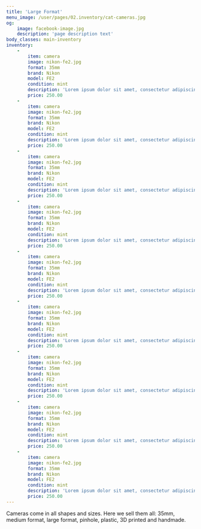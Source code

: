 ```yaml
---
title: 'Large Format'
menu_image: /user/pages/02.inventory/cat-cameras.jpg
og:
    image: facebook-image.jpg
    description: 'page description text'
body_classes: main-inventory
inventory:
    -
        item: camera
        image: nikon-fe2.jpg
        format: 35mm
        brand: Nikon
        model: FE2
        condition: mint
        description: 'Lorem ipsum dolor sit amet, consectetur adipiscing elit. Donec consequat suscipit ante pellentesque aliquam. Maecenas sagittis tellus vel leo pellentesque cursus.'
        price: 250.00
    -
        item: camera
        image: nikon-fe2.jpg
        format: 35mm
        brand: Nikon
        model: FE2
        condition: mint
        description: 'Lorem ipsum dolor sit amet, consectetur adipiscing elit. Donec consequat suscipit ante pellentesque aliquam. Maecenas sagittis tellus vel leo pellentesque cursus.'
        price: 250.00
    -
        item: camera
        image: nikon-fe2.jpg
        format: 35mm
        brand: Nikon
        model: FE2
        condition: mint
        description: 'Lorem ipsum dolor sit amet, consectetur adipiscing elit. Donec consequat suscipit ante pellentesque aliquam. Maecenas sagittis tellus vel leo pellentesque cursus.'
        price: 250.00
    -
        item: camera
        image: nikon-fe2.jpg
        format: 35mm
        brand: Nikon
        model: FE2
        condition: mint
        description: 'Lorem ipsum dolor sit amet, consectetur adipiscing elit. Donec consequat suscipit ante pellentesque aliquam. Maecenas sagittis tellus vel leo pellentesque cursus.'
        price: 250.00
    -
        item: camera
        image: nikon-fe2.jpg
        format: 35mm
        brand: Nikon
        model: FE2
        condition: mint
        description: 'Lorem ipsum dolor sit amet, consectetur adipiscing elit. Donec consequat suscipit ante pellentesque aliquam. Maecenas sagittis tellus vel leo pellentesque cursus.'
        price: 250.00
    -
        item: camera
        image: nikon-fe2.jpg
        format: 35mm
        brand: Nikon
        model: FE2
        condition: mint
        description: 'Lorem ipsum dolor sit amet, consectetur adipiscing elit. Donec consequat suscipit ante pellentesque aliquam. Maecenas sagittis tellus vel leo pellentesque cursus.'
        price: 250.00
    -
        item: camera
        image: nikon-fe2.jpg
        format: 35mm
        brand: Nikon
        model: FE2
        condition: mint
        description: 'Lorem ipsum dolor sit amet, consectetur adipiscing elit. Donec consequat suscipit ante pellentesque aliquam. Maecenas sagittis tellus vel leo pellentesque cursus.'
        price: 250.00
    -
        item: camera
        image: nikon-fe2.jpg
        format: 35mm
        brand: Nikon
        model: FE2
        condition: mint
        description: 'Lorem ipsum dolor sit amet, consectetur adipiscing elit. Donec consequat suscipit ante pellentesque aliquam. Maecenas sagittis tellus vel leo pellentesque cursus.'
        price: 250.00
    -
        item: camera
        image: nikon-fe2.jpg
        format: 35mm
        brand: Nikon
        model: FE2
        condition: mint
        description: 'Lorem ipsum dolor sit amet, consectetur adipiscing elit. Donec consequat suscipit ante pellentesque aliquam. Maecenas sagittis tellus vel leo pellentesque cursus.'
        price: 250.00
---
```


Cameras come in all shapes and sizes. Here we sell them all: 35mm, medium format, large format, pinhole, plastic, 3D printed and handmade.
